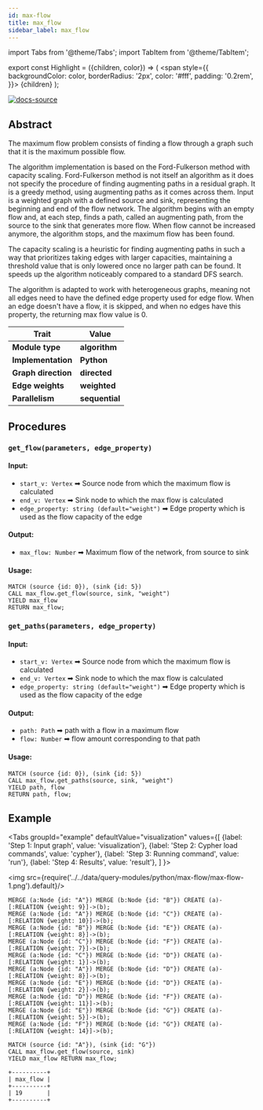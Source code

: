 ```yaml
---
id: max-flow
title: max_flow
sidebar_label: max_flow
---
```


import Tabs from '@theme/Tabs';
import TabItem from '@theme/TabItem';

export const Highlight = ({children, color}) => (
  <span
    style={{
      backgroundColor: color,
      borderRadius: '2px',
      color: '#fff',
      padding: '0.2rem',
    }}>
    {children}
  </span>
);

[![docs-source](https://img.shields.io/badge/source-max_flow-FB6E00?logo=github&style=for-the-badge)](https://github.com/memgraph/mage/blob/main/python/max_flow.py)

## Abstract

The maximum flow problem consists of finding a flow through a graph such that it
is the maximum possible flow.

The algorithm implementation is based on the Ford-Fulkerson method with capacity
scaling. Ford-Fulkerson method is not itself an algorithm as it does not specify
the procedure of finding augmenting paths in a residual graph. It is a greedy
method, using augmenting paths as it comes across them. Input is a weighted
graph with a defined source and sink, representing the beginning and end of the
flow network. The algorithm begins with an empty flow and, at each step, finds a
path, called an augmenting path, from the source to the sink that generates more
flow. When flow cannot be increased anymore, the algorithm stops, and the maximum
flow has been found.

The capacity scaling is a heuristic for finding augmenting paths in such a way
that prioritizes taking edges with larger capacities, maintaining a threshold
value that is only lowered once no larger path can be found. It speeds up the
algorithm noticeably compared to a standard DFS search.

The algorithm is adapted to work with heterogeneous graphs, meaning not all
edges need to have the defined edge property used for edge flow. When an edge 
doesn't have a flow, it is skipped, and when no edges have this property, the
returning max flow value is 0.

| Trait               | Value                                                 |
| ------------------- | ----------------------------------------------------- |
| **Module type**     | <Highlight color="#FB6E00">**algorithm**</Highlight>  |
| **Implementation**  | <Highlight color="#FB6E00">**Python**</Highlight>        |
| **Graph direction** | <Highlight color="#FB6E00">**directed**</Highlight> |
| **Edge weights**    |  <Highlight color="#FB6E00">**weighted**</Highlight>|
| **Parallelism**     | <Highlight color="#FB6E00">**sequential**</Highlight> |

## Procedures

### `get_flow(parameters, edge_property)`

#### Input:

* `start_v: Vertex` ➡ Source node from which the maximum flow is calculated
* `end_v: Vertex` ➡ Sink node to which the max flow is calculated
* `edge_property: string (default="weight")` ➡ Edge property which is used as the flow
  capacity of the edge

#### Output:

* `max_flow: Number` ➡ Maximum flow of the network, from source to sink

#### Usage:

```cypher
MATCH (source {id: 0}), (sink {id: 5})
CALL max_flow.get_flow(source, sink, "weight")
YIELD max_flow
RETURN max_flow;
```

### `get_paths(parameters, edge_property)`

#### Input:

* `start_v: Vertex` ➡ Source node from which the maximum flow is calculated
* `end_v: Vertex` ➡ Sink node to which the max flow is calculated
* `edge_property: string (default="weight")` ➡ Edge property which is used as the flow
  capacity of the edge

#### Output:

* `path: Path` ➡ path with a flow in a maximum flow
* `flow: Number` ➡ flow amount corresponding to that path

#### Usage:

```cypher
MATCH (source {id: 0}), (sink {id: 5})
CALL max_flow.get_paths(source, sink, "weight")
YIELD path, flow
RETURN path, flow;
```

## Example

<Tabs
  groupId="example"
  defaultValue="visualization"
  values={[
    {label: 'Step 1: Input graph', value: 'visualization'},
    {label: 'Step 2: Cypher load commands', value: 'cypher'},
    {label: 'Step 3: Running command', value: 'run'},
    {label: 'Step 4: Results', value: 'result'},
  ]
}>
  <TabItem value="visualization">

  <img src={require('../../data/query-modules/python/max-flow/max-flow-1.png').default}/>

  </TabItem>
  <TabItem value="cypher">

```cypher
MERGE (a:Node {id: "A"}) MERGE (b:Node {id: "B"}) CREATE (a)-[:RELATION {weight: 9}]->(b);
MERGE (a:Node {id: "A"}) MERGE (b:Node {id: "C"}) CREATE (a)-[:RELATION {weight: 10}]->(b);
MERGE (a:Node {id: "B"}) MERGE (b:Node {id: "E"}) CREATE (a)-[:RELATION {weight: 8}]->(b);
MERGE (a:Node {id: "C"}) MERGE (b:Node {id: "F"}) CREATE (a)-[:RELATION {weight: 7}]->(b);
MERGE (a:Node {id: "C"}) MERGE (b:Node {id: "D"}) CREATE (a)-[:RELATION {weight: 1}]->(b);
MERGE (a:Node {id: "A"}) MERGE (b:Node {id: "D"}) CREATE (a)-[:RELATION {weight: 8}]->(b);
MERGE (a:Node {id: "E"}) MERGE (b:Node {id: "D"}) CREATE (a)-[:RELATION {weight: 2}]->(b);
MERGE (a:Node {id: "D"}) MERGE (b:Node {id: "F"}) CREATE (a)-[:RELATION {weight: 11}]->(b);
MERGE (a:Node {id: "E"}) MERGE (b:Node {id: "G"}) CREATE (a)-[:RELATION {weight: 5}]->(b);
MERGE (a:Node {id: "F"}) MERGE (b:Node {id: "G"}) CREATE (a)-[:RELATION {weight: 14}]->(b);
```

  </TabItem>
  <TabItem value="run">

```cypher
MATCH (source {id: "A"}), (sink {id: "G"})
CALL max_flow.get_flow(source, sink)
YIELD max_flow RETURN max_flow;
```

  </TabItem>
  <TabItem value="result">

```plaintext
+----------+
| max_flow |
+----------+
| 19       |
+----------+
```

  </TabItem>

</Tabs>

